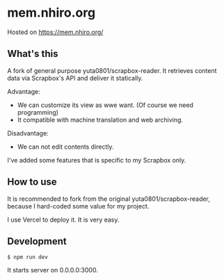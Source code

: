 # mem.nhiro.org

Hosted on https://mem.nhiro.org/

## What's this

A fork of general purpose yuta0801/scrapbox-reader.
It retrieves content data via Scrapbox's API and deliver it statically.

Advantage:

- We can customize its view as wwe want. (Of course we need programming)
- It compatible with machine translation and web archiving.

Disadvantage:

- We can not edit contents directly.

I've added some features that is specific to my Scrapbox only.

## How to use

It is recommended to fork from the original yuta0801/scrapbox-reader, because I hard-coded some value for my project.

I use Vercel to deploy it. It is very easy.

## Development

`$ npm run dev`

It starts server on 0.0.0.0:3000.
